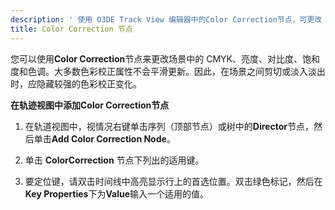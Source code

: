 ```yaml
---
description: ' 使用 O3DE Track View 编辑器中的Color Correction节点，可更改 O3DE 场景中的 CMYK、亮度、对比度、饱和度和色调。'
title: Color Correction 节点
---
```



您可以使用**Color Correction**节点来更改场景中的 CMYK、亮度、对比度、饱和度和色调。大多数色彩校正属性不会平滑更新。因此，在场景之间剪切或淡入淡出时，应隐藏较强的色彩校正变化。

**在轨迹视图中添加Color Correction节点**

1. 在轨道视图中，视情况右键单击序列（顶部节点）或树中的**Director**节点，然后单击**Add Color Correction Node**。

1. 单击 **ColorCorrection** 节点下列出的适用键。

1. 要定位键，请双击时间线中高亮显示行上的首选位置。双击绿色标记，然后在**Key Properties**下为**Value**输入一个适用的值。

